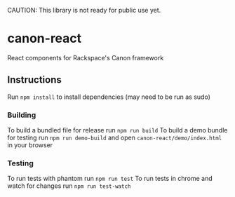CAUTION: This library is not ready for public use yet.

# canon-react
React components for Rackspace's Canon framework

## Instructions
Run `npm install` to install dependencies (may need to be run as sudo)

### Building
To build a bundled file for release run `npm run build`
To build a demo bundle for testing run `npm run demo-build` and open `canon-react/demo/index.html` in your browser

### Testing
To run tests with phantom run `npm run test`
To run tests in chrome and watch for changes run `npm run test-watch`

